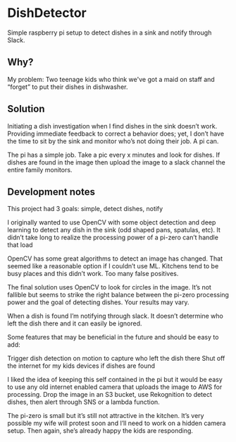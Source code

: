 # DishDetector
Simple raspberry pi setup to detect dishes in a sink and notify through Slack. 

## Why?
My problem: Two teenage kids who think we've got a maid on staff and “forget” to put their dishes in dishwasher.

## Solution
Initiating a dish investigation when I find dishes in the sink doesn’t work. Providing immediate feedback to correct a behavior does; yet, I don’t have the time to sit by the sink and monitor who’s not doing their job. A pi can. 

The pi has a simple job. Take a pic every x minutes and look for dishes. If dishes are found in the image then upload the image to a slack channel the entire family monitors.  

## Development notes
This project had 3 goals: simple, detect dishes, notify

I originally wanted to use OpenCV with some object detection and deep learning to detect any dish in the sink (odd shaped pans, spatulas, etc). It didn’t take long to realize the processing power of a pi-zero can’t handle that load

OpenCV has some great algorithms to detect an image has changed. That seemed like a reasonable option if I couldn’t use ML. Kitchens tend to be busy places and this didn’t work. Too many false positives. 

The final solution uses OpenCV to look for circles in the image. It’s not fallible but seems to strike the right balance between the pi-zero processing power and the goal of detecting dishes. Your results may vary. 

When a dish is found I’m notifying through slack. It doesn’t determine who left the dish there and it can easily be ignored. 

Some features that may be beneficial in the future and should be easy to add:

Trigger dish detection on motion to capture who left the dish there
Shut off the internet for my kids devices if dishes are found

I liked the idea of keeping this self contained in the pi but it would be easy to use any old internet enabled camera that uploads the image to AWS for processing. Drop the image in an S3 bucket, use Rekognition to detect dishes, then alert through SNS or a lambda function. 

The pi-zero is small but it’s still not attractive in the kitchen. It’s very possible my wife will protest soon and I’ll need to work on a hidden camera setup. Then again, she’s already happy the kids are responding. 

